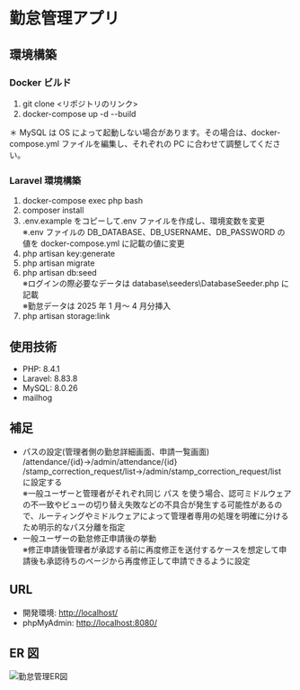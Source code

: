 # 勤怠管理アプリ

## 環境構築

### Docker ビルド

1.  git clone <リポジトリのリンク>
2.  docker-compose up -d --build

＊ MySQL は OS によって起動しない場合があります。その場合は、docker-compose.yml ファイルを編集し、それぞれの PC に合わせて調整してください。

### Laravel 環境構築

1.  docker-compose exec php bash
2.  composer install
3.  .env.example をコピーして.env ファイルを作成し、環境変数を変更<br>
    ※.env ファイルの DB_DATABASE、DB_USERNAME、DB_PASSWORD の値を docker-compose.yml に記載の値に変更
4.  php artisan key:generate
5.  php artisan migrate
6.  php artisan db:seed<br>
    ※ログインの際必要なデータは database\seeders\DatabaseSeeder.php に記載<br>
    ※勤怠データは 2025 年 1 月～ 4 月分挿入
7.  php artisan storage:link

## 使用技術

-   PHP: 8.4.1
-   Laravel: 8.83.8
-   MySQL: 8.0.26
-   mailhog

## 補足

-   パスの設定(管理者側の勤怠詳細画面、申請一覧画面)<br>/attendance/{id}→/admin/attendance/{id}<br>/stamp_correction_request/list→/admin/stamp_correction_request/list<br>に設定する<br>
    ※一般ユーザーと管理者がそれぞれ同じ パス を使う場合、認可ミドルウェアの不一致やビューの切り替え失敗などの不具合が発生する可能性があるので、ルーティングやミドルウェアによって管理者専用の処理を明確に分けるため明示的なパス分離を指定
-   一般ユーザーの勤怠修正申請後の挙動<br> ※修正申請後管理者が承認する前に再度修正を送付するケースを想定して申請後も承認待ちのページから再度修正して申請できるように設定

## URL

-   開発環境: [http://localhost/](http://localhost/)
-   phpMyAdmin: [http://localhost:8080/](http://localhost:8080/)

## ER 図

![勤怠管理ER図](https://github.com/user-attachments/assets/f80b494e-7971-46da-8c4a-c3c0d63f9729)
